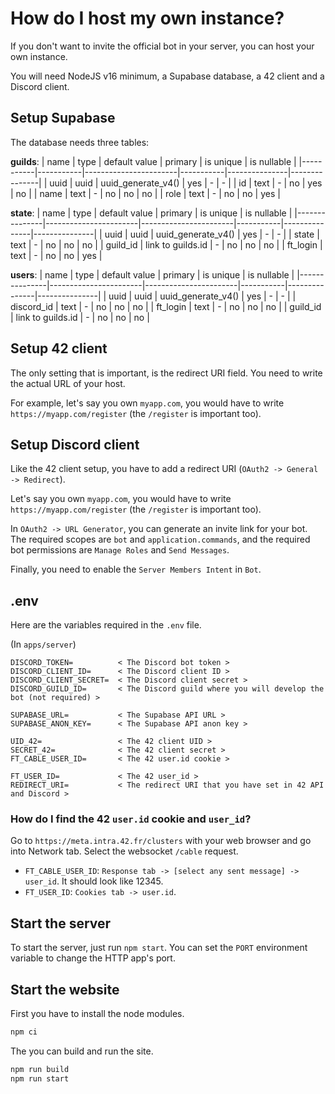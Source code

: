 # How do I host my own instance?

If you don't want to invite the official bot in your server, you can host your own instance.

You will need NodeJS v16 minimum, a Supabase database, a 42 client and a Discord client.

## Setup Supabase

The database needs three tables:

**guilds**:
|	name	|	type	| default value			| primary	|	is unique	|	is nullable	|
|-----------|-----------|-----------------------|-----------|---------------|---------------|
|	uuid	|	uuid	|	uuid_generate_v4()	|	yes		|	-			|	-			|
|	id		|	text	|	-					|	no		|	yes			|	no			|
|	name	|	text	|	-					|	no		|	no			|	no			|
|	role	|	text	|	-					|	no		|	no			|	yes			|

**state**:
|	name		|	type				| default value			| primary	|	is unique	|	is nullable	|
|---------------|-----------------------|-----------------------|-----------|---------------|---------------|
|	uuid		|	uuid				|	uuid_generate_v4()	|	yes		|	-			|	-			|
|	state		|	text				|	-					|	no		|	no			|	no			|
|	guild_id	|	link to guilds.id	|	-					|	no		|	no			|	no			|
|	ft_login	|	text				|	-					|	no		|	no			|	yes			|

**users**:
|	name		|	type				| default value			| primary	|	is unique	|	is nullable	|
|---------------|-----------------------|-----------------------|-----------|---------------|---------------|
|	uuid		|	uuid				|	uuid_generate_v4()	|	yes		|	-			|	-			|
|	discord_id	|	text				|	-					|	no		|	no			|	no			|
|	ft_login	|	text				|	-					|	no		|	no			|	no			|
|	guild_id	|	link to guilds.id	|	-					|	no		|	no			|	no			|

## Setup 42 client

The only setting that is important, is the redirect URI field. You need to write the actual URL of your host.

For example, let's say you own `myapp.com`, you would have to write `https://myapp.com/register` (the `/register` is important too).

## Setup Discord client

Like the 42 client setup, you have to add a redirect URI (`OAuth2 -> General -> Redirect`).

Let's say you own `myapp.com`, you would have to write `https://myapp.com/register` (the `/register` is important too).

In `OAuth2 -> URL Generator`, you can generate an invite link for your bot. The required scopes are `bot` and `application.commands`, and the required bot permissions are `Manage Roles` and `Send Messages`.

Finally, you need to enable the `Server Members Intent` in `Bot`.

## .env

Here are the variables required in the `.env` file.

(In `apps/server`)
```
DISCORD_TOKEN=			< The Discord bot token >
DISCORD_CLIENT_ID=		< The Discord client ID >
DISCORD_CLIENT_SECRET=	< The Discord client secret >
DISCORD_GUILD_ID=		< The Discord guild where you will develop the bot (not required) >

SUPABASE_URL=			< The Supabase API URL >
SUPABASE_ANON_KEY=		< The Supabase API anon key >

UID_42=					< The 42 client UID >
SECRET_42=				< The 42 client secret >
FT_CABLE_USER_ID=		< The 42 user.id cookie >

FT_USER_ID=				< The 42 user_id >
REDIRECT_URI=			< The redirect URI that you have set in 42 API and Discord >
```

### How do I find the 42 `user.id` cookie and `user_id`?

Go to `https://meta.intra.42.fr/clusters` with your web browser and go into Network tab. Select the websocket `/cable` request.

- `FT_CABLE_USER_ID`: `Response tab -> [select any sent message] -> user_id`. It should look like 12345.
- `FT_USER_ID`: `Cookies tab -> user.id`.

## Start the server

To start the server, just run `npm start`. You can set the `PORT` environment variable to change the HTTP app's port.

## Start the website

First you have to install the node modules.

```sh
npm ci
```

The you can build and run the site.

```sh
npm run build
npm run start
```
